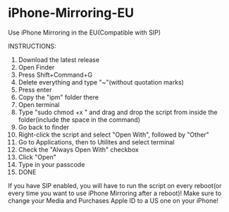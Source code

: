 # iPhone-Mirroring-EU
Use iPhone Mirroring in the EU(Compatible with SIP)

INSTRUCTIONS:
1. Download the latest release
2. Open Finder
3. Press Shift+Command+G
4. Delete everything and type "~"(without quotation marks)
5. Press enter
6. Copy the "ipm" folder there
7. Open terminal
8. Type "sudo chmod +x " and drag and drop the script from inside the folder(include the space in the command)
9. Go back to finder
10. Right-click the script and select "Open With", followed by "Other"
11. Go to Applications, then to Utilites and select terminal
12. Check the "Always Open With" checkbox
13. Click "Open"
14. Type in your passcode
15. DONE

 If you have SIP enabled, you will have to run the script on every reboot(or every time you want to use iPhone Mirroring after a reboot)!
 Make sure to change your Media and Purchases Apple ID to a US one on your iPhone!
